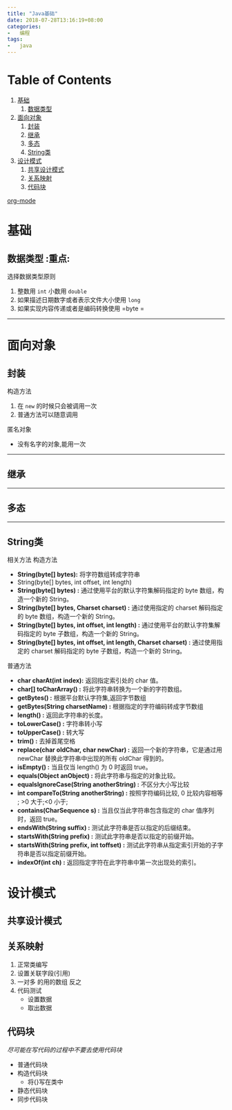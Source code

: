 ```yaml
---
title: "Java基础"
date: 2018-07-28T13:16:19+08:00
categories:
-   编程
tags:
-   java
---
```


# Table of Contents

1.  [基础](#org0b75d95)
    1.  [数据类型](#org97c4200)
2.  [面向对象](#orge9e0f6d)
    1.  [封装](#org2c76a3f)
    2.  [继承](#org7bad58d)
    3.  [多态](#org6d3292d)
    4.  [String类](#org416b302)
3.  [设计模式](#org4b0d00a)
    1.  [共享设计模式](#orga1cbfb6)
    2.  [关系映射](#org8d73915)
    3.  [代码块](#org3885c00)



[ org-mode](https://www.cnblogs.com/holbrook/archive/2012/04/12/2444992.html)


<a id="org0b75d95"></a>

# 基础


<a id="org97c4200"></a>

## 数据类型     :重点:

选择数据类型原则 

1.  整数用 `int` 小数用 `double`
2.  如果描述日期数字或者表示文件大小使用 `long`
3.  如果实现内容传递或者是编码转换使用 =byte =

---


<a id="orge9e0f6d"></a>

# 面向对象


<a id="org2c76a3f"></a>

## 封装

构造方法

1.  在 `new`  的时候只会被调用一次
2.  普通方法可以随意调用

匿名对象

-   没有名字的对象,能用一次

---


<a id="org7bad58d"></a>

## 继承

---


<a id="org6d3292d"></a>

## 多态

---


<a id="org416b302"></a>

## String类

相关方法
构造方法 

-   **String(byte[] bytes):** 将字符数组转成字符串
-   String(byte[] bytes, int offset, int length)
-   **String(byte[] bytes) :** 通过使用平台的默认字符集解码指定的 byte 数组，构造一个新的 String。
-   **String(byte[] bytes, Charset charset) :** 通过使用指定的 charset 解码指定的 byte 数组，构造一个新的 String。
-   **String(byte[] bytes, int offset, int length) :** 通过使用平台的默认字符集解码指定的 byte 子数组，构造一个新的 String。
-   **String(byte[] bytes, int offset, int length, Charset charset) :** 通过使用指定的 charset 解码指定的 byte 子数组，构造一个新的 String。

普通方法

-   **char charAt(int index):** 返回指定索引处的 char 值。
-   **char[] toCharArray() :** 将此字符串转换为一个新的字符数组。
-   **getBytes() :** 根据平台默认字符集,返回字节数组
-   **getBytes(String charsetName) :** 根据指定的字符编码转成字节数组
-   **length() :** 返回此字符串的长度。
-   **toLowerCase() :** 字符串转小写
-   **toUpperCase() :** 转大写
-   **trim() :** 去掉首尾空格
-   **replace(char oldChar, char newChar) :** 返回一个新的字符串，它是通过用 newChar 替换此字符串中出现的所有 oldChar 得到的。
-   **isEmpty() :** 当且仅当 length() 为 0 时返回 true。
-   **equals(Object anObject) :** 将此字符串与指定的对象比较。
-   **equalsIgnoreCase(String anotherString) :** 不区分大小写比较
-   **int compareTo(String anotherString) :** 按照字符编码比较, 0 比较内容相等 ; >0 大于;<0  小于;
-   **contains(CharSequence s) :** 当且仅当此字符串包含指定的 char 值序列时，返回 true。
-   **endsWith(String suffix) :** 测试此字符串是否以指定的后缀结束。
-   **startsWith(String prefix) :** 测试此字符串是否以指定的前缀开始。
-   **startsWith(String prefix, int toffset) :** 测试此字符串从指定索引开始的子字符串是否以指定前缀开始。
-   **indexOf(int ch) :** 返回指定字符在此字符串中第一次出现处的索引。


<a id="org4b0d00a"></a>

# 设计模式


<a id="orga1cbfb6"></a>

## 共享设计模式


<a id="org8d73915"></a>

## 关系映射

1.  正常类编写
2.  设置关联字段(引用)
3.  一对多 的用的数组 反之
4.  代码测试
    -   设置数据
    -   取出数据


<a id="org3885c00"></a>

## 代码块

*尽可能在写代码的过程中不要去使用代码块* 

-   普通代码块
-   构造代码块
    -   将{}写在类中
-   静态代码块
-   同步代码块

